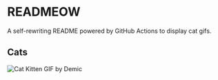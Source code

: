 # READMEOW

A self-rewriting README powered by GitHub Actions to display cat gifs.

## Cats

![Cat Kitten GIF by Demic](https://media4.giphy.com/media/3oriO0OEd9QIDdllqo/200.gif?cid=9acd02daftf8xatra13d8xkmh3zdxa852baanrxzrq1kvkaw&ep=v1_gifs_search&rid=200.gif&ct=g)

